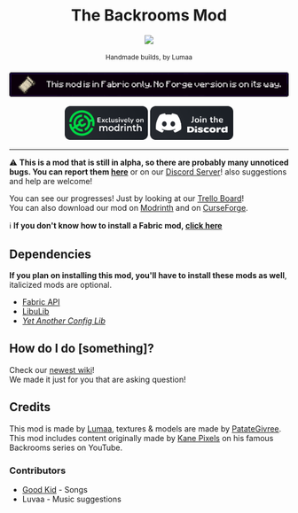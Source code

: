 <center><div align="center">

# The Backrooms Mod

<img src="https://cdn.modrinth.com/data/83vrcdt0/images/e549c490873bbe31250dba0ec3c2a8d1419e2821.png" width=500>

<sup>Handmade builds, by Lumaa</sup>

<img src="https://raw.githubusercontent.com/lumaa-dev/lumaa-dev/main/assets/fabric-banner.png" width=600>

<a href="https://modrinth.com/mod/backrooms"><img src="https://raw.githubusercontent.com/lumaa-dev/art/main/badges/only_modrinth.png" width=150></a>
<a href="https://discord.gg/Rqpn3C7yR5"><img src="https://raw.githubusercontent.com/lumaa-dev/art/main/badges/support_discord.png" width=150></a>

</div></center>

* * *

⚠️ **This is a mod that is still in alpha, so there are probably many unnoticed bugs. You can report them [here](https://github.com/lumaa-dev/BackroomsMod/issues)** or on our [Discord Server](https://lumaa.brebond.com/support)! also suggestions and help are welcome!

You can see our progresses! Just by looking at our [Trello Board](https://trello.com/b/gDUJ7vvz/the-backrooms-mod)!  
You can also download our mod on [Modrinth](https://modrinth.com/mod/backrooms) and on [CurseForge](https://www.curseforge.com/minecraft/mc-mods/thebackrooms).

ℹ️ **If you don't know how to install a Fabric mod, [click here](https://github.com/lumaa-dev/lumaa-dev/blob/main/installs.md#install-my-fabric-mods)**

## Dependencies
**If you plan on installing this mod, you'll have to install these mods as well**, italicized mods are optional.
- [Fabric API](https://modrinth.com/mod/fabric-api/versions?g=1.19.3)
- [LibuLib](https://modrinth.com/mod/libu/versions?g=1.19.3)
- *[Yet Another Config Lib](https://modrinth.com/mod/yacl/versions?l=fabric&g=1.19.3)*

## How do I do [something]?
Check our [newest wiki](https://github.com/lumaa-dev/BackroomsMod/wiki)!  
We made it just for you that are asking question!

## Credits
This mod is made by [Lumaa](https://lumaa.brebond.com/), textures & models are made by [PatateGivree](https://namemc.com/profile/PatateGivree.1).
This mod includes content originally made by [Kane Pixels](https://www.youtube.com/c/KANEpixels) on his famous Backrooms series on YouTube.  

### Contributors
- [Good Kid](https://www.youtube.com/@GoodKidband) - Songs
- Luvaa - Music suggestions
